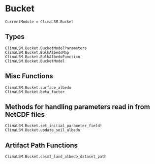 # Bucket

```@meta
CurrentModule = ClimaLSM.Bucket
```
## Types

```@docs
ClimaLSM.Bucket.BucketModelParameters
ClimaLSM.Bucket.BulkAlbedoMap
ClimaLSM.Bucket.BulkAlbedoFunction
ClimaLSM.Bucket.BucketModel
```

## Misc Functions

```@docs
ClimaLSM.Bucket.surface_albedo
ClimaLSM.Bucket.beta_factor
```

## Methods for handling parameters read in from NetCDF files

```@docs
ClimaLSM.Bucket.set_initial_parameter_field!
ClimaLSM.Bucket.update_soil_albedo
```

## Artifact Path Functions

```@docs
ClimaLSM.Bucket.cesm2_land_albedo_dataset_path
```
